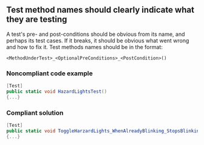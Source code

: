## Test method names should clearly indicate what they are testing

A test's pre- and post-conditions should be obvious from its name, and perhaps its test cases. If it breaks, it should
be obvious what went wrong and how to fix it. Test methods names should be in the format:

```<MethodUnderTest>_<OptionalPreConditions>_<PostCondition>()```

### Noncompliant code example

```c#
[Test]
public static void HazardLightsTest()
{...}
```

### Compliant solution

```c#
[Test]
public static void ToggleHarzardLights_WhenAlreadyBlinking_StopsBlinking()
{...}
```